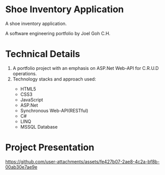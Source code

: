# Shoe Inventory Application
A shoe inventory application.

A software engineering portfolio by Joel Goh C.H.

# Technical Details
1. A portfolio project with an emphasis on ASP.Net Web-API for C.R.U.D operations.
2.  Technology stacks and approach used:
<ul>
  <ul>
    <li>HTML5</li>
    <li>CSS3</li>
    <li>JavaScript</li>
    <li>ASP.Net</li>
    <li>Synchronous Web-API(RESTful)</li>
    <li>C#</li>
    <li>LINQ</li>
    <li>MSSQL Database</li>
  </ul>
</ul>

# Project Presentation

https://github.com/user-attachments/assets/fe427b07-2ae8-4c2a-bf8b-00ab30e7ae9e
